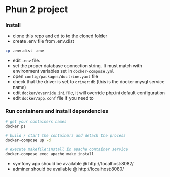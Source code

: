 Phun 2 project
==============


### Install

- clone this repo and cd to to the cloned folder
- create .env file from .env.dist

```bash
cp .env.dist .env
```

- edit `.env` file.
- set the proper database connection string. It must match with environment variables set in `docker-compose.yml`
- open `config/packages/doctrine.yaml` file
- check that the driver is set to `driver:db` (this is the docker mysql service name)
- edit `docker/override.ini` file, it will override php.ini default configuration
- edit `docker/app.conf` file if you need to

### Run containers and install dependencies


```bash
# get your containers names
docker ps

# build / start the containers and detach the process
docker-compose up -d

# execute makefile:install in apache container service
docker-compose exec apache make install

```

- symfony app should be available @ http://localhost:8082/
- adminer should be available @ http://localhost:8080/
